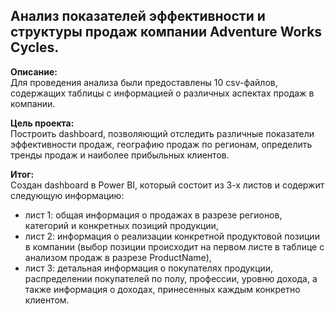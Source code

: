 ## Анализ показателей эффективности и структуры продаж компании Adventure Works Cycles.

**Описание:**  
Для проведения анализа были предоставлены 10 csv-файлов, содержащих таблицы с информацией о различных аспектах продаж в компании.

**Цель проекта:**  
Построить dashboard, позволяющий отследить различные показатели эффективности продаж, географию продаж по регионам, определить тренды продаж и наиболее прибыльных клиентов.

**Итог:**  
Создан dashboard в Power BI, который состоит из 3-х листов и содержит следующую информацию:
- лист 1: общая информация о продажах в разрезе регионов, категорий и конкретных позиций продукции,
- лист 2: информация о реализации конкретной продуктовой позиции в компании (выбор позиции происходит на первом листе в таблице с анализом продаж в разрезе ProductName),
- лист 3: детальная информация о покупателях продукции, распределении покупателей по полу, профессии, уровню дохода, а также информация о доходах, принесенных каждым конкретно клиентом.
